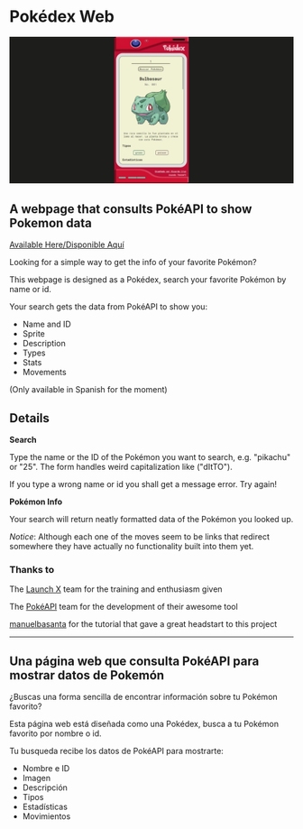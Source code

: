 # Pokédex Web

![pokedex-screenshot](./img/pokedex-screenshot.jpeg)

## A webpage that consults PokéAPI to show Pokemon data

[Available Here/Disponible Aquí](https://ricardojcruz.github.io/pokedex-web/)

Looking for a simple way to get the info of your favorite Pokémon?

This webpage is designed as a Pokédex, search your favorite Pokémon by name or id.

Your search gets the data from PokéAPI to show you:
  - Name and ID
  - Sprite
  - Description
  - Types
  - Stats
  - Movements

(Only available in Spanish for the moment)

## Details

**Search**

Type the name or the ID of the Pokémon you want to search, e.g. "pikachu" or "25". The form handles weird capitalization like ("dItTO").

If you type a wrong name or id you shall get a message error. Try again!

**Pokémon Info**

Your search will return neatly formatted data of the Pokémon you looked up.

*Notice*: Although each one of the moves seem to be links that redirect somewhere they have actually no functionality built into them yet.

### Thanks to

The [Launch X](https://github.com/LaunchX-InnovaccionVirtual) team for the training and enthusiasm given

The [PokéAPI](https://pokeapi.co/) team for the development of their awesome tool

[manuelbasanta](https://github.com/accesibleprogramacion/pokedex) for the tutorial that gave a great headstart to this project

--------------------------------------

## Una página web que consulta PokéAPI para mostrar datos de Pokemón 

¿Buscas una forma sencilla de encontrar información sobre tu Pokémon favorito?

Esta página web está diseñada como una Pokédex, busca a tu Pokémon favorito por nombre o id.

Tu busqueda recibe los datos de PokéAPI para mostrarte:
  - Nombre e ID
  - Imagen
  - Descripción
  - Tipos
  - Estadísticas
  - Movimientos

